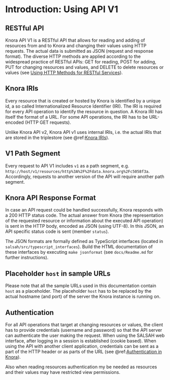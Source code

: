 <!---
Copyright © 2015-2019 the contributors (see Contributors.md).

This file is part of Knora.

Knora is free software: you can redistribute it and/or modify
it under the terms of the GNU Affero General Public License as published
by the Free Software Foundation, either version 3 of the License, or
(at your option) any later version.

Knora is distributed in the hope that it will be useful,
but WITHOUT ANY WARRANTY; without even the implied warranty of
MERCHANTABILITY or FITNESS FOR A PARTICULAR PURPOSE.  See the
GNU Affero General Public License for more details.

You should have received a copy of the GNU Affero General Public
License along with Knora.  If not, see <http://www.gnu.org/licenses/>.
-->

# Introduction: Using API V1

## RESTful API

Knora API V1 is a RESTful API that allows for reading and adding of
resources from and to Knora and changing their values using HTTP
requests. The actual data is submitted as JSON (request and response
format). The diverse HTTP methods are applied according to the
widespread practice of RESTful APIs: GET for reading, POST for adding,
PUT for changing resources and values, and DELETE to delete resources or
values (see
[Using HTTP Methods for RESTful Services](http://www.restapitutorial.com/lessons/httpmethods.html)).

## Knora IRIs

Every resource that is created or hosted by Knora is identified by a
unique id, a so called Internationalized Resource Identifier (IRI). The
IRI is required for every API operation to identify the resource in
question. A Knora IRI has itself the format of a URL. For some API
operations, the IRI has to be URL-encoded (HTTP GET requests).

Unlike Knora API v2, Knora API v1 uses internal IRIs, i.e. the actual IRIs
that are stored in the triplestore (see @ref:[Knora IRIs](../api-v2/knora-iris.md)).

## V1 Path Segment

Every request to API V1 includes `v1` as a path segment, e.g.
`http://host/v1/resources/http%3A%2F%2Fdata.knora.org%2Fc5058f3a`.
Accordingly, requests to another version of the API will require another
path segment.

## Knora API Response Format

In case an API request could be handled successfully, Knora responds
with a 200 HTTP status code. The actual answer from Knora (the
representation of the requested resource or information about the
executed API operation) is sent in the HTTP body, encoded as JSON (using
UTF-8). In this JSON, an API specific status code is sent (member
`status`).

The JSON formats are formally defined as TypeScript interfaces (located
in `salsah/src/typescript_interfaces`). Build the HTML documentation of
these interfaces by executing `make jsonformat` (see `docs/Readme.md`
for further instructions).

## Placeholder `host` in sample URLs

Please note that all the sample URLs used in this documentation contain
`host` as a placeholder. The placeholder `host` has to be replaced by
the actual hostname (and port) of the server the Knora instance is
running on.

## Authentication

For all API operations that target at changing resources or values, the
client has to provide credentials (username and password) so that the
API server can authenticate the user making the request. When using the
SALSAH web interface, after logging in a session is established (cookie
based). When using the API with another client application, credentials
can be sent as a part of the HTTP header or as parts of the URL (see
@ref:[Authentication in Knora](../../05-internals/design/principles/authentication.md)).

Also when reading resources authentication my be needed as resources and
their values may have restricted view permissions.
